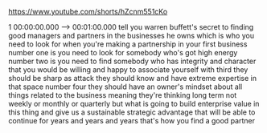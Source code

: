 https://www.youtube.com/shorts/hZcnm551cKo

1 00:00:00.000 --\> 00:01:00.000 tell you warren buffett's secret to
finding good managers and partners in the businesses he owns which is
who you need to look for when you're making a partnership in your first
business number one is you need to look for somebody who's got high
energy number two is you need to find somebody who has integrity and
character that you would be willing and happy to associate yourself with
third they should be sharp as attack they should know and have extreme
expertise in that space number four they should have an owner's mindset
about all things related to the business meaning they're thinking long
term not weekly or monthly or quarterly but what is going to build
enterprise value in this thing and give us a sustainable strategic
advantage that will be able to continue for years and years and years
that's how you find a good partner
